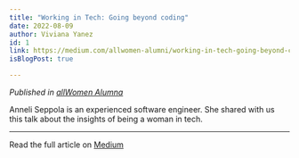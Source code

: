 ```yaml
---
title: "Working in Tech: Going beyond coding"
date: 2022-08-09
author: Viviana Yanez
id: 1
link: https://medium.com/allwomen-alumni/working-in-tech-going-beyond-coding-c4eb767376a6
isBlogPost: true

---
```


_Published in [allWomen Alumna](https://medium.com/allwomen-alumni)_

Anneli Seppola is an experienced software engineer. She shared with us this talk about the insights of being a woman in tech.

---

Read the full article on [Medium](https://medium.com/allwomen-alumni/working-in-tech-going-beyond-coding-c4eb767376a6)
